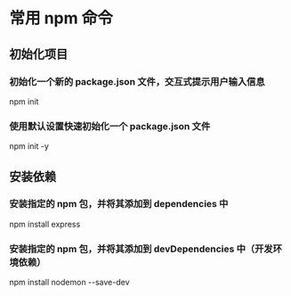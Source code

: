 # 常用 npm 命令

## 初始化项目

### 初始化一个新的 package.json 文件，交互式提示用户输入信息

npm init

### 使用默认设置快速初始化一个 package.json 文件

npm init -y

## 安装依赖

### 安装指定的 npm 包，并将其添加到 dependencies 中

npm install express

### 安装指定的 npm 包，并将其添加到 devDependencies 中（开发环境依赖）

npm install nodemon --save-dev

